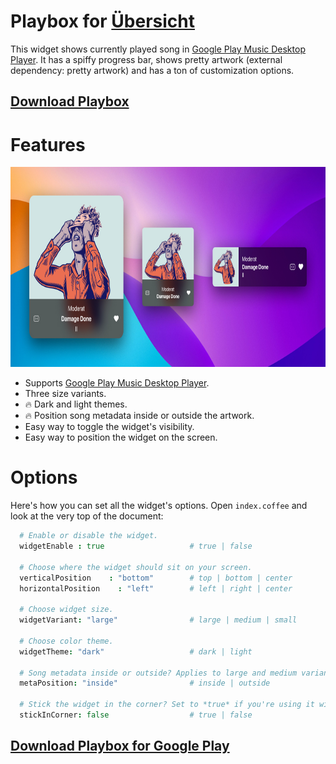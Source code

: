 # Playbox for [Übersicht](http://tracesof.net/uebersicht/)

This widget shows currently played song in [Google Play Music Desktop Player](https://www.googleplaymusicdesktopplayer.com/). It has a spiffy progress bar, shows pretty artwork (external dependency: pretty artwork) and has a ton of customization options.

## [Download Playbox](https://github.com/Pe8er/Playbox.widget/raw/master/Playbox.widget.zip)

# Features

<img src="https://github.com/Pe8er/Playbox.widget/blob/master/screenshot.jpg" width="516" height="320">

- Supports [Google Play Music Desktop Player](https://www.googleplaymusicdesktopplayer.com/).
- Three size variants.
- 🔥 Dark and light themes.
- 🔥 Position song metadata inside or outside the artwork.
- Easy way to toggle the widget's visibility.
- Easy way to position the widget on the screen.

# Options

Here's how you can set all the widget's options. Open `index.coffee` and look at the very top of the document:

```coffeescript
  # Enable or disable the widget.
  widgetEnable : true                   # true | false

  # Choose where the widget should sit on your screen.
  verticalPosition    : "bottom"        # top | bottom | center
  horizontalPosition    : "left"        # left | right | center

  # Choose widget size.
  widgetVariant: "large"                # large | medium | small

  # Choose color theme.
  widgetTheme: "dark"                   # dark | light

  # Song metadata inside or outside? Applies to large and medium variants only.
  metaPosition: "inside"                # inside | outside

  # Stick the widget in the corner? Set to *true* if you're using it with Sidebar widget, set to *false* if you'd like to give it some breathing room and a drop shadow.
  stickInCorner: false                  # true | false
```

## [Download Playbox for Google Play](https://github.com/milesjos/Playbox-for-Google-Play-Music/archive/master.zip)
